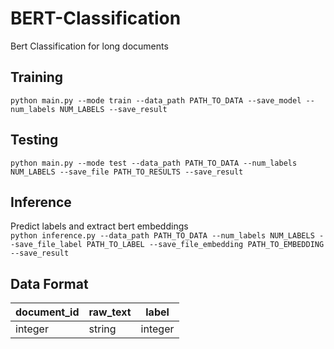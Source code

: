 # BERT-Classification
Bert Classification for long documents

## Training
```python main.py --mode train --data_path PATH_TO_DATA --save_model --num_labels NUM_LABELS --save_result```

## Testing
```python main.py --mode test --data_path PATH_TO_DATA --num_labels NUM_LABELS --save_file PATH_TO_RESULTS --save_result```

## Inference
Predict labels and extract bert embeddings \
```python inference.py --data_path PATH_TO_DATA --num_labels NUM_LABELS --save_file_label PATH_TO_LABEL --save_file_embedding PATH_TO_EMBEDDING --save_result```

## Data Format

document_id  | raw_text | label
------------- | ------------- | -------------
integer  | string | integer

